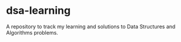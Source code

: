 # dsa-learning
A repository to track my learning and solutions to Data Structures and Algorithms problems.
